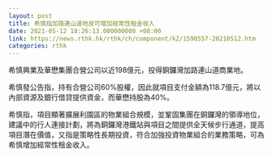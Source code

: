 ```yaml
---
layout: post
title: 希慎指加路連山道地皮可增加經常性租金收入
date: 2021-05-12 18:26:13.000000000 +08:00
link: https://news.rthk.hk/rthk/ch/component/k2/1590557-20210512.htm
categories: rthk
---
```


希慎興業及華懋集團合營公司以近198億元，投得銅鑼灣加路連山道商業地。

希慎發公告指，持有合營公司60%股權，因此就項目支付金額為118.7億元，將以內部資源及銀行借貸提供資金，而華懋持股為40%。

希慎指，項目顯著擴展利園區的物業組合規模，並鞏固集團在銅鑼灣的領導地位，建議中的行人連接計劃，將為銅鑼灣港鐵站與項目之間提供全天候步行通道，提高項目潛在價值，又指是策略性長期投資，符合加強投資物業組合的業務策略，可為希慎增加經常性租金收入。
